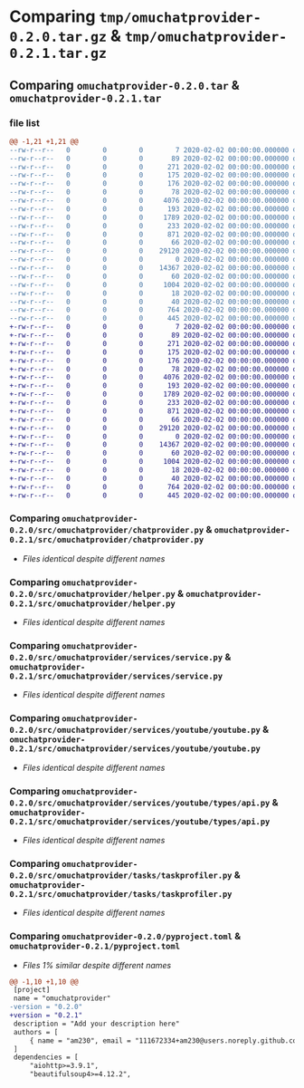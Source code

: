 # Comparing `tmp/omuchatprovider-0.2.0.tar.gz` & `tmp/omuchatprovider-0.2.1.tar.gz`

## Comparing `omuchatprovider-0.2.0.tar` & `omuchatprovider-0.2.1.tar`

### file list

```diff
@@ -1,21 +1,21 @@
--rw-r--r--   0        0        0        7 2020-02-02 00:00:00.000000 omuchatprovider-0.2.0/.python-version
--rw-r--r--   0        0        0       89 2020-02-02 00:00:00.000000 omuchatprovider-0.2.0/run.py
--rw-r--r--   0        0        0      271 2020-02-02 00:00:00.000000 omuchatprovider-0.2.0/.vscode/launch.json
--rw-r--r--   0        0        0      175 2020-02-02 00:00:00.000000 omuchatprovider-0.2.0/.vscode/settings.json
--rw-r--r--   0        0        0      176 2020-02-02 00:00:00.000000 omuchatprovider-0.2.0/src/omuchatprovider/__init__.py
--rw-r--r--   0        0        0       78 2020-02-02 00:00:00.000000 omuchatprovider-0.2.0/src/omuchatprovider/__main__.py
--rw-r--r--   0        0        0     4076 2020-02-02 00:00:00.000000 omuchatprovider-0.2.0/src/omuchatprovider/chatprovider.py
--rw-r--r--   0        0        0      193 2020-02-02 00:00:00.000000 omuchatprovider-0.2.0/src/omuchatprovider/errors.py
--rw-r--r--   0        0        0     1789 2020-02-02 00:00:00.000000 omuchatprovider-0.2.0/src/omuchatprovider/helper.py
--rw-r--r--   0        0        0      233 2020-02-02 00:00:00.000000 omuchatprovider-0.2.0/src/omuchatprovider/services/__init__.py
--rw-r--r--   0        0        0      871 2020-02-02 00:00:00.000000 omuchatprovider-0.2.0/src/omuchatprovider/services/service.py
--rw-r--r--   0        0        0       66 2020-02-02 00:00:00.000000 omuchatprovider-0.2.0/src/omuchatprovider/services/youtube/__init__.py
--rw-r--r--   0        0        0    29120 2020-02-02 00:00:00.000000 omuchatprovider-0.2.0/src/omuchatprovider/services/youtube/youtube.py
--rw-r--r--   0        0        0        0 2020-02-02 00:00:00.000000 omuchatprovider-0.2.0/src/omuchatprovider/services/youtube/types/__init__.py
--rw-r--r--   0        0        0    14367 2020-02-02 00:00:00.000000 omuchatprovider-0.2.0/src/omuchatprovider/services/youtube/types/api.py
--rw-r--r--   0        0        0       60 2020-02-02 00:00:00.000000 omuchatprovider-0.2.0/src/omuchatprovider/tasks/__init__.py
--rw-r--r--   0        0        0     1004 2020-02-02 00:00:00.000000 omuchatprovider-0.2.0/src/omuchatprovider/tasks/taskprofiler.py
--rw-r--r--   0        0        0       18 2020-02-02 00:00:00.000000 omuchatprovider-0.2.0/.gitignore
--rw-r--r--   0        0        0       40 2020-02-02 00:00:00.000000 omuchatprovider-0.2.0/README.md
--rw-r--r--   0        0        0      764 2020-02-02 00:00:00.000000 omuchatprovider-0.2.0/pyproject.toml
--rw-r--r--   0        0        0      445 2020-02-02 00:00:00.000000 omuchatprovider-0.2.0/PKG-INFO
+-rw-r--r--   0        0        0        7 2020-02-02 00:00:00.000000 omuchatprovider-0.2.1/.python-version
+-rw-r--r--   0        0        0       89 2020-02-02 00:00:00.000000 omuchatprovider-0.2.1/run.py
+-rw-r--r--   0        0        0      271 2020-02-02 00:00:00.000000 omuchatprovider-0.2.1/.vscode/launch.json
+-rw-r--r--   0        0        0      175 2020-02-02 00:00:00.000000 omuchatprovider-0.2.1/.vscode/settings.json
+-rw-r--r--   0        0        0      176 2020-02-02 00:00:00.000000 omuchatprovider-0.2.1/src/omuchatprovider/__init__.py
+-rw-r--r--   0        0        0       78 2020-02-02 00:00:00.000000 omuchatprovider-0.2.1/src/omuchatprovider/__main__.py
+-rw-r--r--   0        0        0     4076 2020-02-02 00:00:00.000000 omuchatprovider-0.2.1/src/omuchatprovider/chatprovider.py
+-rw-r--r--   0        0        0      193 2020-02-02 00:00:00.000000 omuchatprovider-0.2.1/src/omuchatprovider/errors.py
+-rw-r--r--   0        0        0     1789 2020-02-02 00:00:00.000000 omuchatprovider-0.2.1/src/omuchatprovider/helper.py
+-rw-r--r--   0        0        0      233 2020-02-02 00:00:00.000000 omuchatprovider-0.2.1/src/omuchatprovider/services/__init__.py
+-rw-r--r--   0        0        0      871 2020-02-02 00:00:00.000000 omuchatprovider-0.2.1/src/omuchatprovider/services/service.py
+-rw-r--r--   0        0        0       66 2020-02-02 00:00:00.000000 omuchatprovider-0.2.1/src/omuchatprovider/services/youtube/__init__.py
+-rw-r--r--   0        0        0    29120 2020-02-02 00:00:00.000000 omuchatprovider-0.2.1/src/omuchatprovider/services/youtube/youtube.py
+-rw-r--r--   0        0        0        0 2020-02-02 00:00:00.000000 omuchatprovider-0.2.1/src/omuchatprovider/services/youtube/types/__init__.py
+-rw-r--r--   0        0        0    14367 2020-02-02 00:00:00.000000 omuchatprovider-0.2.1/src/omuchatprovider/services/youtube/types/api.py
+-rw-r--r--   0        0        0       60 2020-02-02 00:00:00.000000 omuchatprovider-0.2.1/src/omuchatprovider/tasks/__init__.py
+-rw-r--r--   0        0        0     1004 2020-02-02 00:00:00.000000 omuchatprovider-0.2.1/src/omuchatprovider/tasks/taskprofiler.py
+-rw-r--r--   0        0        0       18 2020-02-02 00:00:00.000000 omuchatprovider-0.2.1/.gitignore
+-rw-r--r--   0        0        0       40 2020-02-02 00:00:00.000000 omuchatprovider-0.2.1/README.md
+-rw-r--r--   0        0        0      764 2020-02-02 00:00:00.000000 omuchatprovider-0.2.1/pyproject.toml
+-rw-r--r--   0        0        0      445 2020-02-02 00:00:00.000000 omuchatprovider-0.2.1/PKG-INFO
```

### Comparing `omuchatprovider-0.2.0/src/omuchatprovider/chatprovider.py` & `omuchatprovider-0.2.1/src/omuchatprovider/chatprovider.py`

 * *Files identical despite different names*

### Comparing `omuchatprovider-0.2.0/src/omuchatprovider/helper.py` & `omuchatprovider-0.2.1/src/omuchatprovider/helper.py`

 * *Files identical despite different names*

### Comparing `omuchatprovider-0.2.0/src/omuchatprovider/services/service.py` & `omuchatprovider-0.2.1/src/omuchatprovider/services/service.py`

 * *Files identical despite different names*

### Comparing `omuchatprovider-0.2.0/src/omuchatprovider/services/youtube/youtube.py` & `omuchatprovider-0.2.1/src/omuchatprovider/services/youtube/youtube.py`

 * *Files identical despite different names*

### Comparing `omuchatprovider-0.2.0/src/omuchatprovider/services/youtube/types/api.py` & `omuchatprovider-0.2.1/src/omuchatprovider/services/youtube/types/api.py`

 * *Files identical despite different names*

### Comparing `omuchatprovider-0.2.0/src/omuchatprovider/tasks/taskprofiler.py` & `omuchatprovider-0.2.1/src/omuchatprovider/tasks/taskprofiler.py`

 * *Files identical despite different names*

### Comparing `omuchatprovider-0.2.0/pyproject.toml` & `omuchatprovider-0.2.1/pyproject.toml`

 * *Files 1% similar despite different names*

```diff
@@ -1,10 +1,10 @@
 [project]
 name = "omuchatprovider"
-version = "0.2.0"
+version = "0.2.1"
 description = "Add your description here"
 authors = [
     { name = "am230", email = "111672334+am230@users.noreply.github.com" },
 ]
 dependencies = [
     "aiohttp>=3.9.1",
     "beautifulsoup4>=4.12.2",
```

